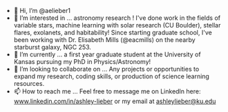 - 👋 Hi, I’m @aelieber1
- 👀 I’m interested in ... astronomy research ! I've done work in the fields of variable stars, machine learning with solar research (CU Boulder), stellar flares, exolanets, and habitability! Since starting graduate school, I've been working with Dr. Elisabeth Mills (@eacmills) on the nearby starburst galaxy, NGC 253. 
- 🌱 I’m currently ... a first year graduate student at the University of Kansas pursuing my PhD in Physics/Astronomy!
- 💞️ I’m looking to collaborate on ... Any projects or opportunities to expand my research, coding skills, or production of science learning resources. 
- 📫 How to reach me ... Feel free to message me on LinkedIn here: www.linkedin.com/in/ashley-lieber or my email at ashleylieber@ku.edu

<!---
aelieber1/aelieber1 is a ✨ special ✨ repository because its `README.md` (this file) appears on your GitHub profile.
You can click the Preview link to take a look at your changes.
--->
